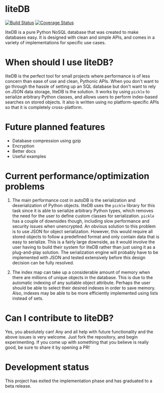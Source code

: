 # liteDB
[![Build Status](https://travis-ci.com/JonathanVusich/litedb.svg?branch=master)](https://travis-ci.com/JonathanVusich/litedb)
[![Coverage Status](https://coveralls.io/repos/github/JonathanVusich/autodb/badge.svg?branch=master&kill_cache=1)](https://coveralls.io/github/JonathanVusich/autodb?branch=master&kill_cache=1)

liteDB is a pure Python NoSQL database that was created to make databases easy. It is designed with clean and simple APIs, and comes in a variety of implementations for specific use cases.

# When should I use liteDB?
liteDB is the perfect tool for small projects where performance is of less concern than ease of use and clean, Pythonic APIs. 
When you don't want to go through the hassle of setting up an SQL database but don't want to rely on JSON data storage, liteDB is the solution. It works by using `pickle` to serialize arbitrary Python classes, and allows users to perform index-based searches on stored objects. It also is written using no platform-specific APIs so that it is completely cross-platform.

# Future planned features
- Database compression using gzip
- Encryption
- Better docs
- Useful examples

# Current performance/optimization problems
1. The main performance cost in autoDB is the serialization and deserialization of Python objects. liteDB uses the `pickle` library for this task since it is able to serialize arbitrary Python types, which removes the need for the user to define custom classes for serialization. `pickle` has a couple of downsides though, including slow performance and security issues when unencrypted. An obvious solution to this problem is to use JSON for object serialization. However, this would require all stored objects to follow a predefined format and only contain data that is easy to serialize. This is a fairly large downside, as it would involve the user having to build their system for liteDB rather than just using it as a plug-and-play solution. The serialization engine will probably have to be implemented with JSON and tested extensively before this design decision can be fully resolved. 

2. The index map can take up a considerable amount of memory when there are millions of unique objects in the database. This is due to the automatic indexing of any suitable object attribute. Perhaps the user should be able to select their desired indexes in order to save memory. Also, indexes may be able to be more efficiently implemented using lists instead of sets.

# Can I contribute to liteDB?
Yes, you absolutely can! Any and all help with future functionality and the above issues is very welcome. Just fork the repository, and begin experimenting. If you come up with something that you believe is really good, be sure to share it by opening a PR!

# Development status
This project has exited the implementation phase and has graduated to a beta release.
